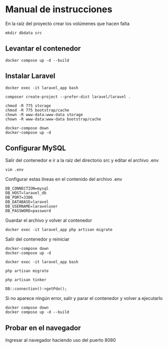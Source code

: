 # Manual de instrucciones

En la raíz del proyecto crear los volúmenes que hacen falta

```
mkdir dbdata src
```

## Levantar el contenedor

``` 
docker compose up -d --build 

```

## Instalar Laravel

``` 
docker exec -it laravel_app bash

```

``` 
composer create-project --prefer-dist laravel/laravel .

```

``` 
chmod -R 775 storage
chmod -R 775 bootstrap/cache
chown -R www-data:www-data storage
chown -R www-data:www-data bootstrap/cache

```

``` 
docker-compose down
docker-compose up -d

```



## Configurar MySQL

Salir del contenedor e ir a la raíz del directorio src y editar el archivo .env

```
vim .env
```

Configurar estas líneas en el contenido del archivo .env

```
DB_CONNECTION=mysql
DB_HOST=laravel_db
DB_PORT=3306
DB_DATABASE=laravel
DB_USERNAME=laraveluser
DB_PASSWORD=password
```

Guardar el archivo y volver al contenedor

```
docker exec -it laravel_app php artisan migrate

```

Salir del contenedor y reiniciar

``` 
docker-compose down
docker-compose up -d

```

```
docker exec -it laravel_app bash

```

```
php artisan migrate
```
```
php artisan tinker
```
```
DB::connection()->getPdo();
```

Si no aparece ningún error, salir y parar el contenedor y volver a ejecutarlo

```
docker compose down
docker compose up -d --build
```
## Probar en el navegador

Ingresar al navegador haciendo uso del puerto 8080







